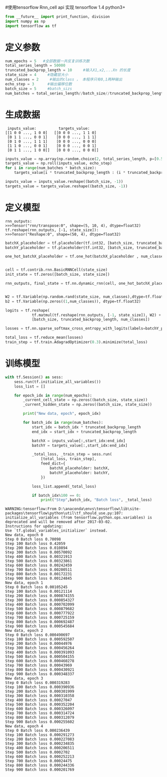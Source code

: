 #使用tensorflow Rnn_cell api 实现
tensorflow 1.4
python3+


```python
from __future__ import print_function, division
import numpy as np
import tensorflow as tf
```

# 定义参数


```python
num_epochs = 5   #全部数据一共反复训练次数
total_series_length = 50000   
truncated_backprop_length = 10     #输入X1,x2,...Xn 的长度
state_size = 4     #隐藏层大小
num_classes = 2     #输出的class ， 本程序只有0,1两种输出
echo_step = 3      #输出偏移位数
batch_size = 5     #batch_sizs
num_batches = total_series_length//batch_size//truncated_backprop_length    #batch 的数量
```

# 生成数据
  
```
 inputs_value:          targets_value:
[[1 0 0 ..., 1 0 0]   [[0 0 0 ..., 1 1 0]
 [0 1 1 ..., 0 0 1]    [0 0 0 ..., 1 1 1]
 [0 1 0 ..., 1 1 1]    [0 0 0 ..., 0 0 0]
 [1 1 0 ..., 0 0 1]    [0 0 0 ..., 0 0 1]
 [0 1 1 ..., 1 0 0]]   [0 0 0 ..., 0 0 0]]
```


```python
inputs_value = np.array(np.random.choice(2, total_series_length, p=[0.5, 0.5]))
targets_value = np.roll(inputs_value, echo_step)
for i in range(num_batches * batch_size):
    targets_value[i * truncated_backprop_length : (i * truncated_backprop_length + echo_step)] = 0

inputs_value = inputs_value.reshape((batch_size, -1))  
targets_value = targets_value.reshape((batch_size, -1))
```

# 定义模型
```
rnn_outputs:
>>>Tensor("rnn/transpose:0", shape=(5, 10, 4), dtype=float32)
tf.reshape(rnn_outputs, [-1, state_size]):
>>>Tensor("Reshape:0", shape=(50, 4), dtype=float32)
```


```python
batchX_placeholder = tf.placeholder(tf.int32, [batch_size, truncated_backprop_length])
batchY_placeholder = tf.placeholder(tf.int32, [batch_size, truncated_backprop_length])

one_hot_batchX_placeholder = tf.one_hot(batchX_placeholder , num_classes)


cell = tf.contrib.rnn.BasicRNNCell(state_size)
init_state = tf.zeros([batch_size, state_size])

rnn_outputs, final_state = tf.nn.dynamic_rnn(cell, one_hot_batchX_placeholder, initial_state=init_state)


W2 = tf.Variable(np.random.rand(state_size, num_classes),dtype=tf.float32)
b2 = tf.Variable(np.zeros((1,num_classes)), dtype=tf.float32)

logits = tf.reshape(
            tf.matmul(tf.reshape(rnn_outputs, [-1, state_size]), W2) + b2,
            [batch_size, truncated_backprop_length, num_classes])

losses = tf.nn.sparse_softmax_cross_entropy_with_logits(labels=batchY_placeholder, logits=logits)

total_loss = tf.reduce_mean(losses)
train_step = tf.train.AdagradOptimizer(0.3).minimize(total_loss)

```

# 训练模型


```python
with tf.Session() as sess:
    sess.run(tf.initialize_all_variables())
    loss_list = []

    for epoch_idx in range(num_epochs):
        _current_cell_state = np.zeros((batch_size, state_size))
        _current_hidden_state = np.zeros((batch_size, state_size))

        print("New data, epoch", epoch_idx)

        for batch_idx in range(num_batches):
            start_idx = batch_idx * truncated_backprop_length
            end_idx = start_idx + truncated_backprop_length

            batchX = inputs_value[:,start_idx:end_idx]
            batchY = targets_value[:,start_idx:end_idx]

            _total_loss, _train_step = sess.run(
                [total_loss, train_step],
                feed_dict={
                    batchX_placeholder: batchX,
                    batchY_placeholder: batchY,
                })

            loss_list.append(_total_loss)

            if batch_idx%100 == 0:
                print("Step",batch_idx, "Batch loss", _total_loss)
```

    WARNING:tensorflow:From D:\anaconda\envs\tensorflow\lib\site-packages\tensorflow\python\util\tf_should_use.py:107: initialize_all_variables (from tensorflow.python.ops.variables) is deprecated and will be removed after 2017-03-02.
    Instructions for updating:
    Use `tf.global_variables_initializer` instead.
    New data, epoch 0
    Step 0 Batch loss 0.70098
    Step 100 Batch loss 0.42059
    Step 200 Batch loss 0.010894
    Step 300 Batch loss 0.00570092
    Step 400 Batch loss 0.00321913
    Step 500 Batch loss 0.00323861
    Step 600 Batch loss 0.00242459
    Step 700 Batch loss 0.00200511
    Step 800 Batch loss 0.00172231
    Step 900 Batch loss 0.00124845
    New data, epoch 1
    Step 0 Batch loss 0.00105245
    Step 100 Batch loss 0.00121114
    Step 200 Batch loss 0.000874155
    Step 300 Batch loss 0.000854327
    Step 400 Batch loss 0.000702099
    Step 500 Batch loss 0.000879682
    Step 600 Batch loss 0.000777922
    Step 700 Batch loss 0.000725159
    Step 800 Batch loss 0.000692487
    Step 900 Batch loss 0.000545684
    New data, epoch 2
    Step 0 Batch loss 0.000490697
    Step 100 Batch loss 0.000592507
    Step 200 Batch loss 0.00044976
    Step 300 Batch loss 0.000456264
    Step 400 Batch loss 0.000391093
    Step 500 Batch loss 0.000504155
    Step 600 Batch loss 0.000460278
    Step 700 Batch loss 0.00043969
    Step 800 Batch loss 0.000430921
    Step 900 Batch loss 0.000348337
    New data, epoch 3
    Step 0 Batch loss 0.000319283
    Step 100 Batch loss 0.000390936
    Step 200 Batch loss 0.000301999
    Step 300 Batch loss 0.000310358
    Step 400 Batch loss 0.00027047
    Step 500 Batch loss 0.000352204
    Step 600 Batch loss 0.000326097
    Step 700 Batch loss 0.000314724
    Step 800 Batch loss 0.000312079
    Step 900 Batch loss 0.000255602
    New data, epoch 4
    Step 0 Batch loss 0.000236439
    Step 100 Batch loss 0.000291273
    Step 200 Batch loss 0.000227083
    Step 300 Batch loss 0.000234835
    Step 400 Batch loss 0.000206511
    Step 500 Batch loss 0.0002702
    Step 600 Batch loss 0.000252213
    Step 700 Batch loss 0.00024475
    Step 800 Batch loss 0.000244336
    Step 900 Batch loss 0.000201769
    
